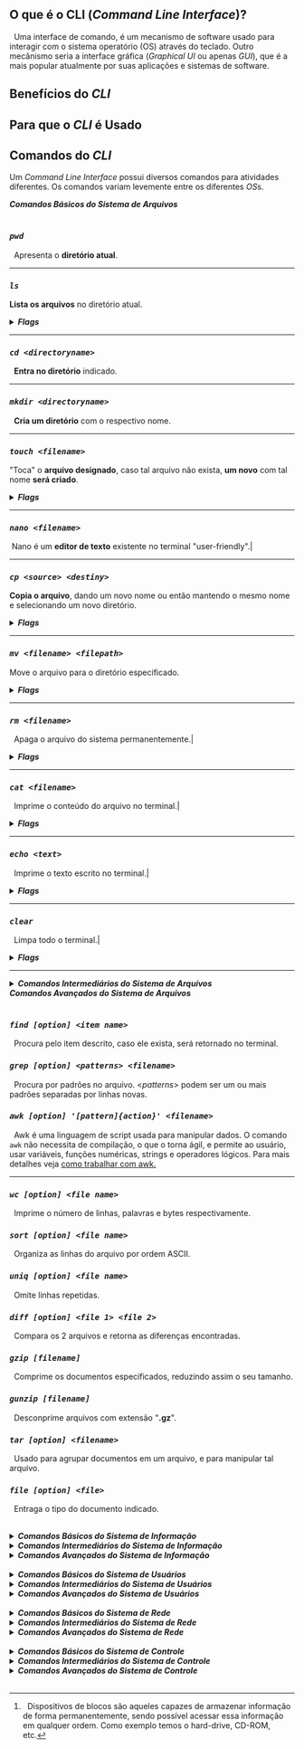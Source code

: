 ## O que é o CLI (*Command Line Interface*)?
&nbsp; Uma interface de comando, é um mecanismo de software usado para interagir com o sistema operatório (OS) através do teclado. Outro mecânismo seria a interface gráfica (*Graphical UI* ou apenas *GUI*), que é a mais popular atualmente por suas aplicações e sistemas de software.

## Benefícios do *CLI*

## Para que o *CLI* é Usado

## Comandos do *CLI*
Um *Command Line Interface* possui diversos comandos para atividades diferentes. Os comandos variam levemente entre os diferentes *OS*s.

</details><summary><i><b>Comandos Básicos do Sistema de Arquivos</b></i></summary>
<br>

### *`pwd`*
&nbsp; Apresenta o **diretório atual**.
***
### *`ls`*
**Lista os arquivos** no diretório atual.

<details><summary><b><i>Flags</i></b></summary>

|[option]|Descrição|
|-|-|
|`-a`|**Não ignora arquivos** começando em **.**|
|`-A`|**Similar ao `-a`**, porém não apresenta o **.** e **..**|
|`-C`|Divide os itens em **colunas**.|
|`--color=[when]`|**Colore o Output**, when pode ser: always, auto, omitted ou never.|
|`-d`|Lista os **diretórios** e não seus conteúdos.|
|`-h`|Apresenta a informação de forma mais **legível para humanos**.|
|`-l`|Lista as os itens e suas informações de forma longa, dando **mais detalhes**.|
|`-m`|Separa os itens por **virgula**.|
|`-r`|**Inverte** a ordem da lista.|
|`-S`|**Ordena por tamanho**, do maior para o menor.|
|`-t`|**Ordena por data** da última alteração, os mais novos primeiro.|
|`-x`|Lista os **itens por linhas** ao invés de colunas.|
|`-1`|Lista **um item por linha**.|

</details>

***
### *`cd <directoryname>`*
&nbsp; **Entra no diretório** indicado.

***

### *`mkdir <directoryname>`*
&nbsp; **Cria um diretório** com o respectivo nome.

***

### *`touch <filename>`*
"Toca" o **arquivo designado**, caso tal arquivo não exista, **um novo** com tal nome **será criado**.

<details><summary><b><i>Flags</i></b></summary>

|[option]|Descrição|
|--------|-----------------|
|`-a`|Altera **apenas o horário de acesso**.|
|`-d [DATE_STRING]`| Fornece uma **string da data desejada** para alterar o documento.|
|`-m`| Altera apenas a **data de modificação**.|
|`-t`|Fornece um horário em formato **[YYYY]MMDDhhmm[.ss]** para alterar o documento.|

</details>

***

### *`nano <filename>`*
&nbsp;Nano é um **editor de texto** existente no terminal "user-friendly".|

***

### *`cp <source> <destiny>`*
**Copia o arquivo**, dando um novo nome ou então mantendo o mesmo nome e selecionando um novo diretório.

<details><summary><b><i>Flags</i></b></summary>

|[option]|Descrição|
|--------|-----------------|
|`-l`|Cria um **hardlink** ao invés de copiar o arquivo.|
|`-r`|Copia o arquivo **recursivamente**.|
|`-s`|Cria um **softlink** ao invés de copiar o arquivo|
|`-u`|Copia apenas quando a fonte for mais nova que o destivo, ou quando não há destino. Funciona como uma **atualização**.|
|`-v`| **Verbaliza** os atos do comando.|

</details>

***

### *`mv <filename> <filepath>`*
Move o arquivo para o diretório especificado.

<details><summary><b><i>Flags</i></b></summary>

|[option]|Descrição|
|--------|-----------------|
|||


</details>

***

### *`rm <filename>`*
&nbsp; Apaga o arquivo do sistema permanentemente.|

<details><summary><b><i>Flags</i></b></summary>

|[option]|Descrição|
|--------|-----------------|
|||

</details>

***

### *`cat <filename>`*
&nbsp; Imprime o conteúdo do arquivo no terminal.|

<details><summary><b><i>Flags</i></b></summary>

|[option]|Descrição|
|--------|-----------------|
|||

</details>

***

### *`echo <text>`*
&nbsp; Imprime o texto escrito no terminal.|

<details><summary><b><i>Flags</i></b></summary>

|[option]|Descrição|
|--------|-----------------|
|||

</details>

***

### *`clear`*
&nbsp; Limpa todo o terminal.|

<details><summary><b><i>Flags</i></b></summary>

|[option]|Descrição|
|--------|-----------------|
|||

</details>

***

</details>
<details><summary><i><b>Comandos Intermediários do Sistema de Arquivos</b></i></summary>
<br>

***

### *`vim <filename>`*
&nbsp; Outro editor de texto, porém de difícil uso quando comparado ao `nano`.|

<details><summary><b><i>Flags</i></b></summary>

|[option]|Descrição|
|--------|-----------------|
|||

</details>

***

### *`head <filename>`*
&nbsp; Apresenta as primeiras 10 linhas do arquivo.|

<details><summary><b><i>Flags</i></b></summary>

|[option]|Descrição|
|--------|-----------------|
|||

</details>

***

### *`tail <filename>`*
&nbsp; Apresenta as últimas 10 linhas do arquivo.|

<details><summary><b><i>Flags</i></b></summary>

|[option]|Descrição|
|--------|-----------------|
|||

</details>

***

### *`cut <filename>`*
&nbsp; Apresenta uma parte do arquivo especificado.|

<details><summary><b><i>Flags</i></b></summary>

|[option]|Descrição|
|--------|-----------------|
|||

</details>

***

### *`less <filename>`*
&nbsp; Abre uma *preview* do arquivo.|

<details><summary><b><i>Flags</i></b></summary>

|[option]|Descrição|
|--------|-----------------|
|||

</details>

***

### *`ln <itemname> <newitemname>`*
&nbsp; Cria um "*Hard-Link*" do Item, com o novo nome.|

<details><summary><b><i>Flags</i></b></summary>

|[option]|Descrição|
|--------|-----------------|
|||

</details>

***

### *`chmod <itemname>`*
&nbsp; Altera as permissões do item designado, seja ele um arquivo, ou diretório.|

<details><summary><b><i>Flags</i></b></summary>

|[option]|Descrição|
|--------|-----------------|
|||

</details>

***

### *`chown <itemname>`*
&nbsp; Altera o *owner* (dono) e os grupos à qual o item pertence.|

<details><summary><b><i>Flags</i></b></summary>

|[option]|Descrição|
|--------|-----------------|
|||

</details>

</details>
</details><summary><i><b>Comandos Avançados do Sistema de Arquivos</b></i></summary>
<br>

### *`find [option] <item name>`*
&nbsp; Procura pelo item descrito, caso ele exista, será retornado no terminal.


### *`grep [option] <patterns> <filename>`*
&nbsp; Procura por padrões no arquivo. <*patterns*> podem ser um ou mais padrões separadas por linhas novas.


### *`awk [option] '[pattern]{action}' <filename>`*
&nbsp; Awk é uma linguagem de script usada para manipular dados. O comando `awk` não necessita de compilação, o que o torna ágil, e permite ao usuário, usar variáveis, funções numéricas, strings e operadores lógicos. Para mais detalhes veja [como trabalhar com awk.](Linux/99999.%20AWK.md)

***

### *`wc [option] <file name>`*
&nbsp; Imprime o número de linhas, palavras e bytes respectivamente.


### *`sort [option] <file name>`*
&nbsp; Organiza as linhas do arquivo por ordem ASCII.


### *`uniq [option] <file name>`*
&nbsp; Omite linhas repetidas.


### *`diff [option] <file 1> <file 2>`*
&nbsp; Compara os  2 arquivos e retorna as diferenças encontradas.


### *`gzip [filename]`*
&nbsp; Comprime os documentos especificados, reduzindo assim o seu tamanho.


### *`gunzip [filename]`*
&nbsp; Desconprime arquivos com extensão "**.gz**".


### *`tar [option] <filename>`*
&nbsp; Usado para agrupar documentos em um arquivo, e para manipular tal arquivo.


### *`file [option] <file>`*
&nbsp; Entraga o tipo do documento indicado.


</details>
<br>
<details><summary><i><b>Comandos Básicos do Sistema de Informação</b></i></summary>
<br>

### *`man <command name>`*
&nbsp; Apresenta um manual sobre o comando especificado.


### *`history`*
&nbsp; Apresenta uma lista enumerada dos comandos usados desde que se abriu o terminal.


### *`date`*
&nbsp; Imprime o horário e data do sistema.


### *`free [option] `*
&nbsp; Apresenta a memória RAM livre e a usada pelo sistema.


### *`ss [option] `*
&nbsp; Apresenta estatisticas sobre os "*sockets*".


### *`who [option]`*
&nbsp; Imprime informaćões sobre quem está logado.


### *`uname [option]`*
&nbsp;


### *`<command> > <file>`*
&nbsp;


### *`<command> >> <file>`*
&nbsp;


### *`<`*
&nbsp;


### *`<<`*
&nbsp;


### *`dpkg`*
&nbsp;


### *`<command> | <command>`*
&nbsp; Entrega o retorno do primeiro comando para ser usado pelo segundo.


### *`xargs [option] <command>`*
&nbsp;


### *`du [option] <file>`*
&nbsp; Apresenta o uso de disk dos documentos apresentados, funciona recursivamente em diretórios.


### *`df [option] <filename>`*
&nbsp; Apresenta a memória total do disco, bem como a quantidade usada e a quantidade livre para uso do sistema. Caso nenhum arquivo seja dado, será apresentado o espaço de todo o sistema.


### *`ps [option]`*
&nbsp; Apresenta informação referente a uma seleção de processos ativos.


### *`top [option]`*
&nbsp; Apresenta os processos do Linux em tempo real.


### *`kill [option] <process>`*
&nbsp; Envia um sinal para o processo indicado.


### *`killall [option]`*
&nbsp; Envia um sinal para todos os processos correndo qualquer dos comandos especificados, caso nenhum comando seja especificado, _**SIGTERM**_ será enviado.


</details>
<details><summary><i><b>Comandos Intermediários do Sistema de Informação</b></i></summary>
<br>

### *`lsblk`*
&nbsp; "*List block devices*", apresenta informação sobre todos os "*block devices*"[^1].


### *`ncdu`*
&nbsp;


</details>
<details><summary><i><b>Comandos Avançados do Sistema de Informação </b></i></summary>
<br>

</details>
<br>
<details><summary><i><b>Comandos Básicos do Sistema de Usuários</b></i></summary>
<br>

### *`whoami`*
&nbsp;


### *`groups [option] `*
&nbsp;


### *`id`*
&nbsp;


### *`su <username>`*
&nbsp; Altera o usuário atual.


### *`sudo <command>`*
&nbsp; Usa o comando como *root*.


### *`passwd`*
&nbsp;


</details>
</details>
<details><summary><i><b>Comandos Intermediários do Sistema de Usuários</b></i></summary>
<br>

### *`adduser [option] <username>`*
&nbsp; Cria um novo usuário de forma mais completa.


### *`useradd [option] <username>`*
&nbsp; Cria um novo usuário.


### *`groupadd [option] <groupname>`*
&nbsp; Cria um novo grupo.


### *`addgroup [option] <groupname>`*
&nbsp; Cria um novo grupo.


### *`usermod [option] <username>`*
&nbsp; Altera os dados do usuário especificado.


### *`getent [option]  <database> [key]`*
&nbsp; Recebe as entradas da *database* especificada, procurando pela *key* fornecida.


### *`chage [option] <username>`*
&nbsp; Altera o número de dias entre as alterações de senha e a data da última alteração de senha. Essa informação é usada pelo sistema para determinar quando um usuário deve alterar sua senha.


### *`gpasswd [option] <group>`*
&nbsp; É usado para administrar o *`/etc/group`* e *`/etc/gshadow`*, todos os grupos podem ter administradores, membros e senhas.


### *`users [option]`*
&nbsp; Imprime o *username* dos usuários logados no sistema.


### *`visudo`*
&nbsp;


### *`userdel [option] <username>`*
&nbsp;


</details>
<details><summary><i><b>Comandos Avançados do Sistema de Usuários </b></i></summary>
<br>

</details>
<br>
<details><summary><i><b>Comandos Básicos do Sistema de Rede </b></i></summary>
<br>

### *`ping`*
&nbsp;


### *`traceroute`*
&nbsp;


### *`ifconfig`*
&nbsp; Apresenta a interface de rede.


### *`ip [option] <object>`*
&nbsp; Apresenta routers, dispositivos de rede, interfaces e atrelamentos.


### *`route [option]`*
&nbsp; Apresenta a tabela do router IP.


### *`nslookup`*
&nbsp;


### *`netstat`*
&nbsp;


### *`hostname [option]`*
&nbsp; Apresenta o nome do host atual.


</details>
<details><summary><i><b>Comandos Intermediários do Sistema de Rede </b></i></summary>
<br>

</details>
<details><summary><i><b>Comandos Avançados do Sistema de Rede </b></i></summary>
<br>

</details>
<br>
<details><summary><i><b>Comandos Básicos do Sistema de Controle </b></i></summary>
<br>

### *`apt`*
&nbsp;


### *`exit`*
&nbsp;


### *`reboot`*
&nbsp;


### *`crontab`*
&nbsp;


### *`timedatectl`*
&nbsp;


### *`systemctl [option] <command> [unit]`*
&nbsp; É usado para inspecionar ou controlar o estado do sistema "*systemd*" e o gerenciador de serviços.


### *`service [script] <command> [option]`*
&nbsp; Corre um *script* do "*System V*" ou unidade "*systemd*".


</details>
<details><summary><i><b>Comandos Intermediários do Sistema de Controle </b></i></summary>
<br>

### *`hostnamectl`*
&nbsp;



</details>
<details><summary><i><b>Comandos Avançados do Sistema de Controle </b></i></summary>
<br>

</details>
<br>

[^1]:&nbsp; Dispositivos de blocos são aqueles capazes de armazenar informação de forma permanentemente, sendo possível acessar essa informação em qualquer ordem. Como exemplo temos o hard-drive, CD-ROM, etc.
